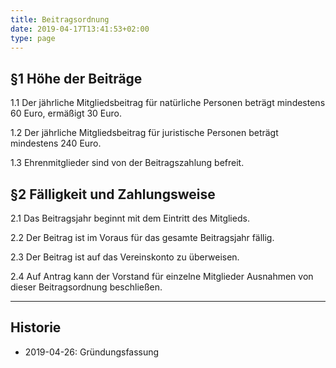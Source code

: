 ```yaml
---
title: Beitragsordnung
date: 2019-04-17T13:41:53+02:00
type: page
---
```


## §1 Höhe der Beiträge

1.1 Der jährliche Mitgliedsbeitrag für natürliche Personen beträgt mindestens 60 Euro, ermäßigt 30 Euro.

1.2 Der jährliche Mitgliedsbeitrag für juristische Personen beträgt mindestens 240 Euro.

1.3 Ehrenmitglieder sind von der Beitragszahlung befreit.

## §2 Fälligkeit und Zahlungsweise

2.1 Das Beitragsjahr beginnt mit dem Eintritt des Mitglieds.

2.2 Der Beitrag ist im Voraus für das gesamte Beitragsjahr fällig.

2.3 Der Beitrag ist auf das Vereinskonto zu überweisen.

2.4 Auf Antrag kann der Vorstand für einzelne Mitglieder Ausnahmen von dieser Beitragsordnung beschließen.

----

## Historie

* 2019-04-26: Gründungsfassung
